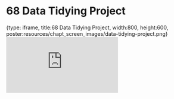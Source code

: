 # 68 Data Tidying Project
 
{type: iframe, title:68 Data Tidying Project, width:800, height:600, poster:resources/chapt_screen_images/data-tidying-project.png}
![](https://datatrail-jhu.github.io/DataTrail/no_toc/data-tidying-project.html)
 

 

